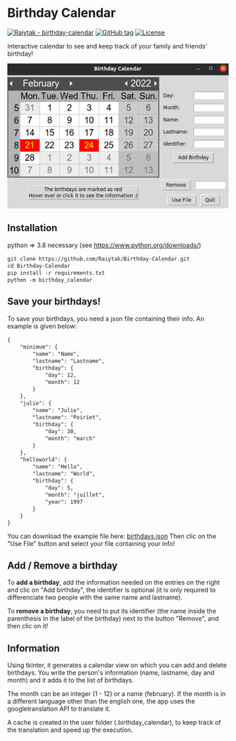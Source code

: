 # Birthday Calendar
[![Raiytak - birthday-calendar](https://img.shields.io/static/v1?label=Raiytak&message=birthday-calendar&color=blueviolet&logo=github)](https://github.com/Raiytak/Birthday-Calendar "Go to GitHub repo")
[![GitHub tag](https://img.shields.io/github/tag/Raiytak/birthday-calendar?include_prereleases=&sort=semver&color=brightgreen)](https://github.com/Raiytak/birthday-calendar/releases/)
[![License](https://img.shields.io/badge/License-MIT-brightgreen)](#license)

Interactive calendar to see and keep track of your family and friends' birthday!

![birthday calendar window](https://github.com/Raiytak/Birthday-Calendar/blob/master/assets/birthday_calendar.png?raw=true)

## Installation

python => 3.8 necessary (see https://www.python.org/downloads/)
```
git clone https://github.com/Raiytak/Birthday-Calendar.git
cd Birthday-Calendar
pip install -r requirements.txt
python -m birthday_calendar
```

## Save your birthdays!
To save your birthdays, you need a json file containing their info. An example is given below:
```
{
    "minimum": {
        "name": "Name",
        "lastname": "Lastname",
        "birthday": {
            "day": 12,
            "month": 12
        }
    },
    "julie": {
        "name": "Julie",
        "lastname": "Poiriet",
        "birthday": {
            "day": 30,
            "month": "march"
        }
    },
    "helloworld": {
        "name": "Hello",
        "lastname": "World",
        "birthday": {
            "day": 5,
            "month": "juillet",
            "year": 1997
        }
    }
}
```
You can download the example file here:
[birthdays.json](https://github.com/Raiytak/Birthday-Calendar/tree/master/assets/birthdays.json)
Then clic on the "Use File" button and select your file containing your info!

## Add / Remove a birthday
To __add a birthday__, add the information needed on the entries on the right and clic on "Add birthday", the identifier is optional (it is only required to differenciate two people with the same name and lastname).

To __remove a birthday__, you need to put its identifier (the name inside the parenthesis in the label of the birthday) next to the button "Remove", and then clic on it!

## Information
Using tkinter, it generates a calendar view on which you can add and delete birthdays.
You write the person's information (name, lastname, day and month) and it adds it to the list of birthdays.

The month can be an integer (1 - 12) or a name (february).
If the month is in a different language other than the english one, the app uses the googletranslation API to translate it.

A cache is created in the user folder (.birthday_calendar), to keep track of the translation and speed up the execution.

